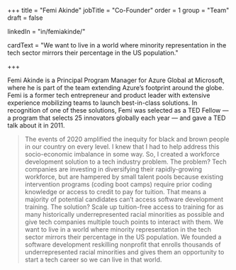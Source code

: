 +++
title = "Femi Akinde"
jobTitle = "Co-Founder"
order = 1
group = "Team"
draft = false

linkedIn = "in/femiakinde/"




cardText = "We want to live in a world where minority representation in the tech sector mirrors their percentage in the US population."

+++

Femi Akinde is a Principal Program Manager for Azure Global at Microsoft, where he is part of the team extending Azure’s footprint around the globe. Femi is a former tech entrepreneur and product leader with extensive experience mobilizing teams to launch best-in-class solutions. In recognition of one of these solutions, Femi was selected as a TED Fellow — a program that selects 25 innovators globally each year — and gave a TED talk about it in 2011.

> The events of 2020 amplified the inequity for black and brown people in our country on every level. I knew that I had to help address this socio-economic imbalance in some way. So, I created a workforce development solution to a tech industry problem. The problem? Tech companies are investing in diversifying their rapidly-growing workforce, but are hampered by small talent pools because existing intervention programs (coding boot camps) require prior coding knowledge or access to credit to pay for tuition. That means a majority of potential candidates can’t access software development training. The solution? Scale up tuition-free access to training for as many historically underrepresented racial minorities as possible and give tech companies multiple touch points to interact with them.
We want to live in a world where minority representation in the tech sector mirrors their percentage in the US population. We founded a software development reskilling nonprofit that enrolls thousands of underrepresented racial minorities and gives them an opportunity to start a tech career so we can live in that world.
